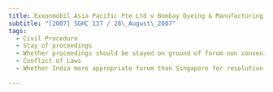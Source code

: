 ```yaml
---
title: Exxonmobil Asia Pacific Pte Ltd v Bombay Dyeing & Manufacturing Co Ltd 
subtitle: "[2007] SGHC 137 / 28\_August\_2007"
tags:
  - Civil Procedure
  - Stay of proceedings
  - Whether proceedings should be stayed on ground of forum non conveniens
  - Conflict of Laws
  - Whether India more appropriate forum than Singapore for resolution of dispute

---
```


